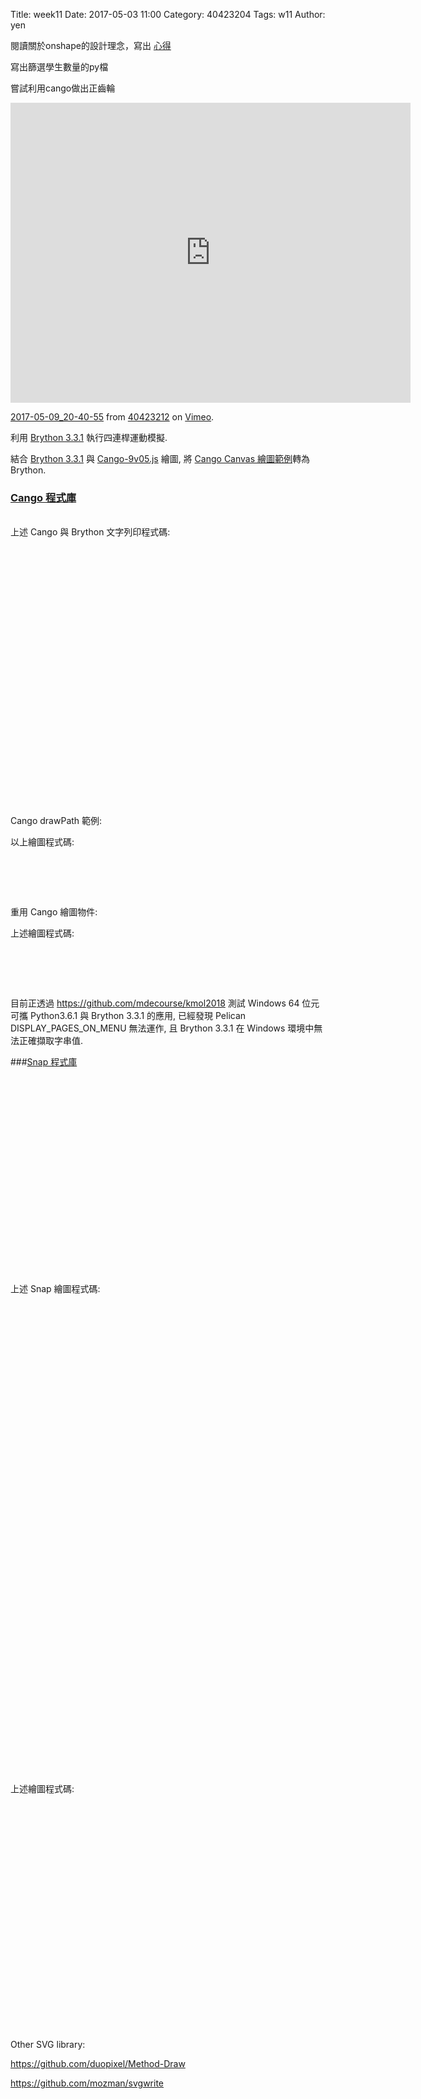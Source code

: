 Title: week11
Date: 2017-05-03 11:00
Category: 40423204
Tags: w11
Author: yen
<p>閱讀關於onshape的設計理念，寫出 <a href="https://mde2a2.kmol.info/cdbg2/wcontent">心得</a></p>
<!-- PELICAN_END_SUMMARY -->
<p>寫出篩選學生數量的py檔</p>
<p>嘗試利用cango做出正齒輪</p>
<iframe src="https://player.vimeo.com/video/216657832" width="640" height="480" frameborder="0" webkitallowfullscreen mozallowfullscreen allowfullscreen></iframe>
<p><a href="https://vimeo.com/216657832">2017-05-09_20-40-55</a> from <a href="https://vimeo.com/user45523667">40423212</a> on <a href="https://vimeo.com">Vimeo</a>.</p>

利用 <a href="https://github.com/brython-dev/brython/releases/tag/3.3.1">Brython 3.3.1</a> 執行四連桿運動模擬.


結合 <a href="https://github.com/brython-dev/brython/releases/tag/3.3.1">Brython 3.3.1</a> 與 <a href="./../data/w11/cango/Cango-9v05.js">Cango-9v05.js</a> 繪圖, 將 <a href="http://www.arc.id.au/CanvasGraphics.html">Cango Canvas 繪圖範例</a>轉為 Brython.



### <a href="http://www.arc.id.au">Cango 程式庫</a>

<!-- 導入 Brython 標準程式庫 -->
 
<script src="./../data/Brython-3.3.1/brython.js"></script>
<script src="./../data/Brython-3.3.1/brython_stdlib.js"></script>

<!-- Cango 程式庫 -->

<script type="text/javascript" src="./../data/w11/cango
/Cango-9v05-min.js"></script>
<script type="text/javascript" src="./../data/w11/cango
/CangoAxes-2v09.js"></script>
<script type="text/javascript" src="./../data/w11/cango
/CangoAnimation-5v00.js"></script>
 
<!-- 啟動 Brython -->

<script>
window.onload=function(){
// 設定 data/py 為共用程式路徑
brython({debug:1, pythonpath:['./../data/py']});
}
</script>
 
<!-- 以下實際利用  Brython 繪圖-->

<canvas id="cango_canvas" width="800" height="60"></canvas>
<div id="cango_div" width="800" height="20"></div>

<script type="text/python3">
from browser import document as doc
from browser import window
import math
# 利用 window 擷取 Cango 物件, 然後以 new 方法轉為 Brython 物件
cango = window.Cango.new
# 利用 browser 中的 document 擷取 id = "cango_div" 的標註
cango_div = doc["cango_div"]
def sayHullo(cvsID):
    # create a graphics context
    cgo = cango(cvsID) 
    # use RH Cartesian on full canvas
    cgo.setGridboxRHC() 
    # Different X and Y scale
    cgo.setWorldCoords(-10, -5, 20, 10)
    cgo.drawText("以 Cango 顯示中文", {
        'fillColor': "blue",
        'fontSize': 58,
        'lorg':5 })
sayHullo("cango_canvas")
cango_div <= "以 Brython 顯示中文"
</script>

<br />
上述 Cango 與 Brython 文字列印程式碼:

<pre class="brush: python">
<!-- 導入 Brython 標準程式庫 -->
 
<script src="./../data/Brython-3.3.1/brython.js"></script>
<script src="./../data/Brython-3.3.1/brython_stdlib.js"></script>

<!-- Cango 程式庫 -->

<script type="text/javascript" src="./../data/w11/cango
/Cango-9v05-min.js"></script>
<script type="text/javascript" src="./../data/w11/cango
/CangoAxes-2v09.js"></script>
<script type="text/javascript" src="./../data/w11/cango
/CangoAnimation-5v00.js"></script>
 
<!-- 啟動 Brython -->

<script>
window.onload=function(){
// 設定 data/py 為共用程式路徑
brython({debug:1, pythonpath:['./../data/py']});
}
</script>
 
<!-- 以下實際利用  Brython 繪圖-->

<canvas id="cango_canvas" width="800" height="60"></canvas>
<div id="cango_div" width="800" height="20"></div>

<script type="text/python3">
from browser import document as doc
from browser import window
import math
# 利用 window 擷取 Cango 物件, 然後以 new 方法轉為 Brython 物件
cango = window.Cango.new
# 利用 browser 中的 document 擷取 id = "cango_div" 的標註
cango_div = doc["cango_div"]
def sayHullo(cvsID):
    # create a graphics context
    cgo = cango(cvsID) 
    # use RH Cartesian on full canvas
    cgo.setGridboxRHC() 
    # Different X and Y scale
    cgo.setWorldCoords(-10, -5, 20, 10)
    cgo.drawText("以 Cango 顯示中文", {
        'fillColor': "blue",
        'fontSize': 58,
        'lorg':5 })
sayHullo("cango_canvas")
cango_div <= "以 Brython 顯示中文"
</script>
</pre>

Cango drawPath 範例:

<canvas id="cango_canvas1" width="800" height="600"></canvas>

<script type="text/python3">
from browser import document as doc
from browser import window
import math
# 利用 window 擷取 Cango 物件, 然後以 new 方法轉為 Brython 物件
cango = window.Cango.new

def plotSine(cvsID):
    data = []
    g = cango(cvsID)
    g.setGridboxRHC(10, 10, 80, 60)
    g.setWorldCoords(0, -50, 2*math.pi, 100)
    g.drawAxes(0, 6.5, -50, 50, {
    'xOrigin':0, 'yOrigin':0,
    'fontSize':10,
    'strokeColor':'gray'})
    for i in range(int(2*math.pi/0.03)):
        #[0, 0.03, 0.06 ... 3.14159]
        i = i * 0.03
        # 特別注意在 Javascript 採用 data.push(i, 50*math.sin(i)), 但是 Python 必須分為兩段 append
        data.append(i)
        data.append(50*math.sin(i))
    g.drawPath(data, {'strokeColor':'red'})
plotSine("cango_canvas1")
</script>

以上繪圖程式碼:

<pre class="brush: python">
<canvas id="cango_canvas1" width="800" height="600"></canvas>

<script type="text/python3">
from browser import document as doc
from browser import window
import math
# 利用 window 擷取 Cango 物件, 然後以 new 方法轉為 Brython 物件
cango = window.Cango.new

def plotSine(cvsID):
    data = []
    g = cango(cvsID)
    g.setGridboxRHC(10, 10, 80, 60)
    g.setWorldCoords(0, -50, 2*math.pi, 100)
    g.drawAxes(0, 6.5, -50, 50, {
    'xOrigin':0, 'yOrigin':0,
    'fontSize':10,
    'strokeColor':'gray'})
    for i in range(int(2*math.pi/0.03)):
        #[0, 0.03, 0.06 ... 3.14159]
        i = i * 0.03
        # 特別注意在 Javascript 採用 data.push(i, 50*math.sin(i)), 但是 Python 必須分為兩段 append
        data.append(i)
        data.append(50*math.sin(i))
    g.drawPath(data, {'strokeColor':'red'})
plotSine("cango_canvas1")
</script>
</pre>

重用 Cango 繪圖物件:

<canvas id="cango_canvas2" width="800" height="800"></canvas>

<script type="text/python3">
from browser import document as doc
from browser import window
import math
# 利用 window 擷取 Cango 物件, 然後以 new 方法轉為 Brython 物件
cango = window.Cango.new
shape = window.Shape.new
shapedefs = window.shapeDefs

def drawSpiral(cvsID):
    g = cango(cvsID)
    chamber = ['M',289.16,447.14,
                 'C',233.33,399.03, 267.47,290.34, 364.53,265.28,
                     408.88,269.91, 448.14,282.58, 483.22,303.79,
                     391.79,287.12, 292.99,369.50, 331.90,451.11,
                     318.79,447.43, 302.35,446.61, 289.16,447.14, 'z']
    cobj = shape(chamber, {
        'fillColor':"lightyellow",
        'strokeColor':"tan",
        'lineWidthWC':4,
        'border':True })
    cobj.translate(-287, -536)
    g.setGridboxSVG()
    g.setWorldCoords(-250, -320, 500)
    # draw the spiral center dot
    g.drawShape(shapedefs.circle(8), {'fillColor':"tan"})
    # draw the 50 spiral segments
    scale = 1
    for i in range(50):
        scale = scale/1.08
        g.render(cobj, {'scl':scale, 'degs':i*24.5})

drawSpiral("cango_canvas2")
</script>

上述繪圖程式碼:

<pre class="brush: python">
<canvas id="cango_canvas2" width="800" height="800"></canvas>

<script type="text/python3">
from browser import document as doc
from browser import window
import math
# 利用 window 擷取 Cango 物件, 然後以 new 方法轉為 Brython 物件
cango = window.Cango.new
shape = window.Shape.new
shapedefs = window.shapeDefs

def drawSpiral(cvsID):
    g = cango(cvsID)
    chamber = ['M',289.16,447.14,
                 'C',233.33,399.03, 267.47,290.34, 364.53,265.28,
                     408.88,269.91, 448.14,282.58, 483.22,303.79,
                     391.79,287.12, 292.99,369.50, 331.90,451.11,
                     318.79,447.43, 302.35,446.61, 289.16,447.14, 'z']
    cobj = shape(chamber, {
        'fillColor':"lightyellow",
        'strokeColor':"tan",
        'lineWidthWC':4,
        'border':True })
    cobj.translate(-287, -536)
    g.setGridboxSVG()
    g.setWorldCoords(-250, -320, 500)
    # draw the spiral center dot
    g.drawShape(shapedefs.circle(8), {'fillColor':"tan"})
    # draw the 50 spiral segments
    scale = 1
    for i in range(50):
        scale = scale/1.08
        g.render(cobj, {'scl':scale, 'degs':i*24.5})

drawSpiral("cango_canvas2")
</script>
</pre>

目前正透過 <a href="https://github.com/mdecourse/kmol2018">https://github.com/mdecourse/kmol2018</a> 測試 Windows 64 位元可攜 Python3.6.1 與 Brython 3.3.1 的應用, 已經發現 Pelican DISPLAY_PAGES_ON_MENU 無法運作, 且 Brython 3.3.1 在 Windows 環境中無法正確擷取字串值.

###<a href="http://snapsvg.io/">Snap 程式庫</a>

<script type="text/javascript" src="./../data/w11/snap/snap.svg-min.js"></script>

<svg id="svgout" width="800" height="500" viewBox="0 0 800 500"></svg>

<script type="text/python">
from browser import alert
from browser import window, document
# 將 Snap 轉為 Brython 物件
snap = window.Snap.new
# 使用 id 為 "svgout" 的 svg 標註進行繪圖
s = snap("#svgout")

offsetY = 50

# 是否標示出繪圖範圍
#borderRect = s.rect(0,0,800,640,10,10).attr({ 'stroke': "silver", 'fill': "silver", 'strokeWidth': "3" })

g = s.group().transform('t250,120')
r0 = s.rect(150,150,100,100,20,20).attr({ 'fill': "orange", 'opacity': "0.8", 'stroke': "black", 'strokeWidth': "2" })
c0 = s.circle(225,225,10).attr({ 'fill': "silver", 'stroke': "black", 'strokeWidth': "4"  }).attr({ 'id': 'c0' })
g0 = s.group( r0,c0 ).attr({ 'id': 'g0' })
#g0.animate({ 'transform' : 't250,120r360,225,225' },4000)
g0.appendTo( g )
g0.animate({ 'transform' : 'r360,225,225' },4000)
# 讓 g0 可以拖動
g0.drag()

r1 = s.rect(100,100,100,100,20,20).attr({ 'fill': "red", 'opacity': "0.8", 'stroke': "black", 'strokeWidth': "2" })
c1 = s.circle(175,175,10).attr({ 'fill': "silver", 'stroke': "black" , 'strokeWidth': "4"}).attr({ 'id': 'c1' })
g1 = s.group( r1,c1 ).attr({ 'id': 'g1' })
g1.appendTo( g0 ).attr({ 'id': 'g1' })
g1.animate({ 'transform' : 'r360,175,175' },4000)

r2 = s.rect(50,50,100,100,20,20).attr({ 'fill': "blue", 'opacity': "0.8", 'stroke': "black", 'strokeWidth': "2" })
c2 = s.circle(125,125,10).attr({ 'fill': "silver", 'stroke': "black", 'strokeWidth': "4" }).attr({ 'id': 'c2' })
g2 = s.group(r2,c2).attr({ 'id': 'g2' })

g2.appendTo( g1 );
g2.animate( { 'transform' : 'r360,125,125' },4000);

r3 = s.rect(0,0,100,100,20,20).attr({ 'fill': "yellow", 'opacity': "0.8", 'stroke': "black", 'strokeWidth': "2" })
c3 = s.circle(75,75,10).attr({ 'fill': "silver", 'stroke': "black", 'strokeWidth': "4" }).attr({ 'id': 'c3' })
g3 = s.group(r3,c3).attr({ 'id': 'g3' })

g3.appendTo( g2 )
g3.animate( { 'transform' : 'r360,75,75' },4000)

r4 = s.rect(-50,-50,100,100,20,20).attr({ 'fill': "green", 'opacity': "0.8", 'stroke': "black", 'strokeWidth': "2" })
c4 = s.circle(25,25,10).attr({ 'fill': "silver", 'stroke': "black", 'strokeWidth': "4" }).attr({ 'id': 'c4' })
g4 = s.group(r4,c4).attr({ 'id': 'g4' });
g4.appendTo( g3 )
g4.animate( { 'transform' : 'r360,25,25' },4000)
</script>

上述 Snap 繪圖程式碼:

<pre class="brush: python">
<script type="text/javascript" src="./../data/w11/snap/snap.svg-min.js"></script>

<svg id="svgout" width="800" height="500" viewBox="0 0 800 500"></svg>

<script type="text/python">
from browser import alert
from browser import window, document
# 將 Snap 轉為 Brython 物件
snap = window.Snap.new
# 使用 id 為 "svgout" 的 svg 標註進行繪圖
s = snap("#svgout")

offsetY = 50

# 是否標示出繪圖範圍
#borderRect = s.rect(0,0,800,640,10,10).attr({ 'stroke': "silver", 'fill': "silver", 'strokeWidth': "3" })

g = s.group().transform('t250,120')
r0 = s.rect(150,150,100,100,20,20).attr({ 'fill': "orange", 'opacity': "0.8", 'stroke': "black", 'strokeWidth': "2" })
c0 = s.circle(225,225,10).attr({ 'fill': "silver", 'stroke': "black", 'strokeWidth': "4"  }).attr({ 'id': 'c0' })
g0 = s.group( r0,c0 ).attr({ 'id': 'g0' })
#g0.animate({ 'transform' : 't250,120r360,225,225' },4000)
g0.appendTo( g )
g0.animate({ 'transform' : 'r360,225,225' },4000)
# 讓 g0 可以拖動
g0.drag()

r1 = s.rect(100,100,100,100,20,20).attr({ 'fill': "red", 'opacity': "0.8", 'stroke': "black", 'strokeWidth': "2" })
c1 = s.circle(175,175,10).attr({ 'fill': "silver", 'stroke': "black" , 'strokeWidth': "4"}).attr({ 'id': 'c1' })
g1 = s.group( r1,c1 ).attr({ 'id': 'g1' })
g1.appendTo( g0 ).attr({ 'id': 'g1' })
g1.animate({ 'transform' : 'r360,175,175' },4000)

r2 = s.rect(50,50,100,100,20,20).attr({ 'fill': "blue", 'opacity': "0.8", 'stroke': "black", 'strokeWidth': "2" })
c2 = s.circle(125,125,10).attr({ 'fill': "silver", 'stroke': "black", 'strokeWidth': "4" }).attr({ 'id': 'c2' })
g2 = s.group(r2,c2).attr({ 'id': 'g2' })

g2.appendTo( g1 );
g2.animate( { 'transform' : 'r360,125,125' },4000);

r3 = s.rect(0,0,100,100,20,20).attr({ 'fill': "yellow", 'opacity': "0.8", 'stroke': "black", 'strokeWidth': "2" })
c3 = s.circle(75,75,10).attr({ 'fill': "silver", 'stroke': "black", 'strokeWidth': "4" }).attr({ 'id': 'c3' })
g3 = s.group(r3,c3).attr({ 'id': 'g3' })

g3.appendTo( g2 )
g3.animate( { 'transform' : 'r360,75,75' },4000)

r4 = s.rect(-50,-50,100,100,20,20).attr({ 'fill': "green", 'opacity': "0.8", 'stroke': "black", 'strokeWidth': "2" })
c4 = s.circle(25,25,10).attr({ 'fill': "silver", 'stroke': "black", 'strokeWidth': "4" }).attr({ 'id': 'c4' })
g4 = s.group(r4,c4).attr({ 'id': 'g4' });
g4.appendTo( g3 )
g4.animate( { 'transform' : 'r360,25,25' },4000)
</script>
</pre>

<svg id="svgout1" width="800" height="500" viewBox="0 0 800 500"></svg>

<script type="text/python">
from browser import window
from browser import document
# 將 Snap 轉為 Brython 物件
snap = window.Snap.new

s = snap("#svgout1")
# 建立物件時, 同時設定 id 名稱
r = s.rect(10,10,100,100).attr({'id': 'rect'})
c = s.circle(100,100,50).attr({'id': 'circle'})
r.attr('fill', 'red')
c.attr({ 'fill': 'blue', 'stroke': 'black', 'strokeWidth': 10 })
r.attr({ 'stroke': '#123456', 'strokeWidth': 20 })
s.text(180,100, '點按一下圖形').attr({'fill' : 'blue',  'stroke': 'blue', 'stroke-width': 0.2 })

g = s.group().attr({'id': 'tux'})

def hoverover(ev):
    g.animate({'transform': 's1.2r45,t180,20'}, 1000, window.mina.bounce)

def hoverout(ev):
    g.animate({'transform': 's1r0,t180,20'}, 1000, window.mina.bounce) 

# callback 函式
def onSVGLoaded(data):
    #s.append(data)
    g.append(data)
    #g.hover(hoverover, hoverout )
    g.text(300,100, '將滑鼠指向企鵝')

# 利用 window.Snap.load 載入 svg 檔案
tux = window.Snap.load("https://chiamingyen.github.io/kmolab_data/files/Dreaming_tux.svg", onSVGLoaded)
g.transform('t180,20')

# 與視窗事件對應的函式
def rtoyellow(ev):
    r.attr('fill', 'yellow')

def ctogreen(ev):
    c.attr('fill', 'green')

# 根據物件 id 綁定滑鼠事件執行對應函式
document['rect'].bind('click', rtoyellow)
document['circle'].bind('click', ctogreen)
document['tux'].bind('mouseover', hoverover)
document['tux'].bind('mouseleave', hoverout)
</script>

上述繪圖程式碼:

<pre class="brush: python">
<svg id="svgout1" width="800" height="500" viewBox="0 0 800 500"></svg>

<script type="text/python">
from browser import window
from browser import document
# 將 Snap 轉為 Brython 物件
snap = window.Snap.new

s = snap("#svgout1")
# 建立物件時, 同時設定 id 名稱
r = s.rect(10,10,100,100).attr({'id': 'rect'})
c = s.circle(100,100,50).attr({'id': 'circle'})
r.attr('fill', 'red')
c.attr({ 'fill': 'blue', 'stroke': 'black', 'strokeWidth': 10 })
r.attr({ 'stroke': '#123456', 'strokeWidth': 20 })
s.text(180,100, '點按一下圖形').attr({'fill' : 'blue',  'stroke': 'blue', 'stroke-width': 0.2 })

g = s.group().attr({'id': 'tux'})

def hoverover(ev):
    g.animate({'transform': 's1.2r45,t180,20'}, 1000, window.mina.bounce)

def hoverout(ev):
    g.animate({'transform': 's1r0,t180,20'}, 1000, window.mina.bounce) 

# callback 函式
def onSVGLoaded(data):
    #s.append(data)
    g.append(data)
    #g.hover(hoverover, hoverout )
    g.text(300,100, '將滑鼠指向企鵝')

# 利用 window.Snap.load 載入 svg 檔案
tux = window.Snap.load("https://chiamingyen.github.io/kmolab_data/files/Dreaming_tux.svg", onSVGLoaded)
g.transform('t180,20')

# 與視窗事件對應的函式
def rtoyellow(ev):
    r.attr('fill', 'yellow')

def ctogreen(ev):
    c.attr('fill', 'green')

# 根據物件 id 綁定滑鼠事件執行對應函式
document['rect'].bind('click', rtoyellow)
document['circle'].bind('click', ctogreen)
document['tux'].bind('mouseover', hoverover)
document['tux'].bind('mouseleave', hoverout)
</script>
</pre>

Other SVG library: 

<a href="https://github.com/duopixel/Method-Draw">https://github.com/duopixel/Method-Draw</a>

<a href="https://github.com/mozman/svgwrite">https://github.com/mozman/svgwrite</a>